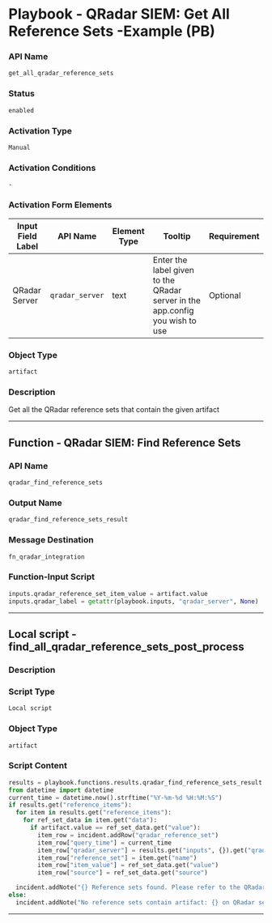 <!--
    DO NOT MANUALLY EDIT THIS FILE
    THIS FILE IS AUTOMATICALLY GENERATED WITH resilient-sdk codegen
    Generated with resilient-sdk v51.0.1.1.824
-->

# Playbook - QRadar SIEM: Get All Reference Sets -Example (PB)

### API Name
`get_all_qradar_reference_sets`

### Status
`enabled`

### Activation Type
`Manual`

### Activation Conditions
`-`

### Activation Form Elements
| Input Field Label | API Name | Element Type | Tooltip | Requirement |
| ----------------- | -------- | ------------ | ------- | ----------- |
| QRadar Server | `qradar_server` | text | Enter the label given to the QRadar server in the app.config you wish to use | Optional |

### Object Type
`artifact`

### Description
Get all the QRadar reference sets that contain the given artifact


---
## Function - QRadar SIEM: Find Reference Sets

### API Name
`qradar_find_reference_sets`

### Output Name
`qradar_find_reference_sets_result`

### Message Destination
`fn_qradar_integration`

### Function-Input Script
```python
inputs.qradar_reference_set_item_value = artifact.value
inputs.qradar_label = getattr(playbook.inputs, "qradar_server", None)
```

---

## Local script - find_all_qradar_reference_sets_post_process

### Description


### Script Type
`Local script`

### Object Type
`artifact`

### Script Content
```python
results = playbook.functions.results.qradar_find_reference_sets_result
from datetime import datetime
current_time = datetime.now().strftime("%Y-%m-%d %H:%M:%S") 
if results.get("reference_items"):
  for item in results.get("reference_items"):
    for ref_set_data in item.get("data"):
      if artifact.value == ref_set_data.get("value"):
        item_row = incident.addRow("qradar_reference_set")
        item_row["query_time"] = current_time
        item_row["qradar_server"] = results.get("inputs", {}).get("qradar_label")
        item_row["reference_set"] = item.get("name")
        item_row["item_value"] = ref_set_data.get("value")
        item_row["source"] = ref_set_data.get("source")

  incident.addNote("{} Reference sets found. Please refer to the QRadar SIEM Reference Sets data table".format(len(results.get("reference_items"))))
else:
  incident.addNote("No reference sets contain artifact: {} on QRadar server: {}".format(artifact.value, results.get("inputs", {}).get("qradar_label")))
```

---

